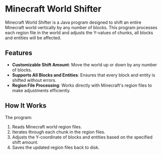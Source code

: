 # Minecraft World Shifter

Minecraft World Shifter is a Java program designed to shift an entire Minecraft world vertically by any number of blocks. This program processes each region file in the world and adjusts the Y-values of chunks, all blocks and entities will be affected.

## Features

- **Customizable Shift Amount**: Move the world up or down by any number of blocks.
- **Supports All Blocks and Entities**: Ensures that every block and entity is shifted without errors.
- **Region File Processing**: Works directly with Minecraft's region files to make adjustments efficiently.

## How It Works

The program:
1. Reads Minecraft world region files.
2. Iterates through each chunk in the region files.
3. Adjusts the Y-coordinate of blocks and entities based on the specified shift amount.
4. Saves the updated region files back to disk.
